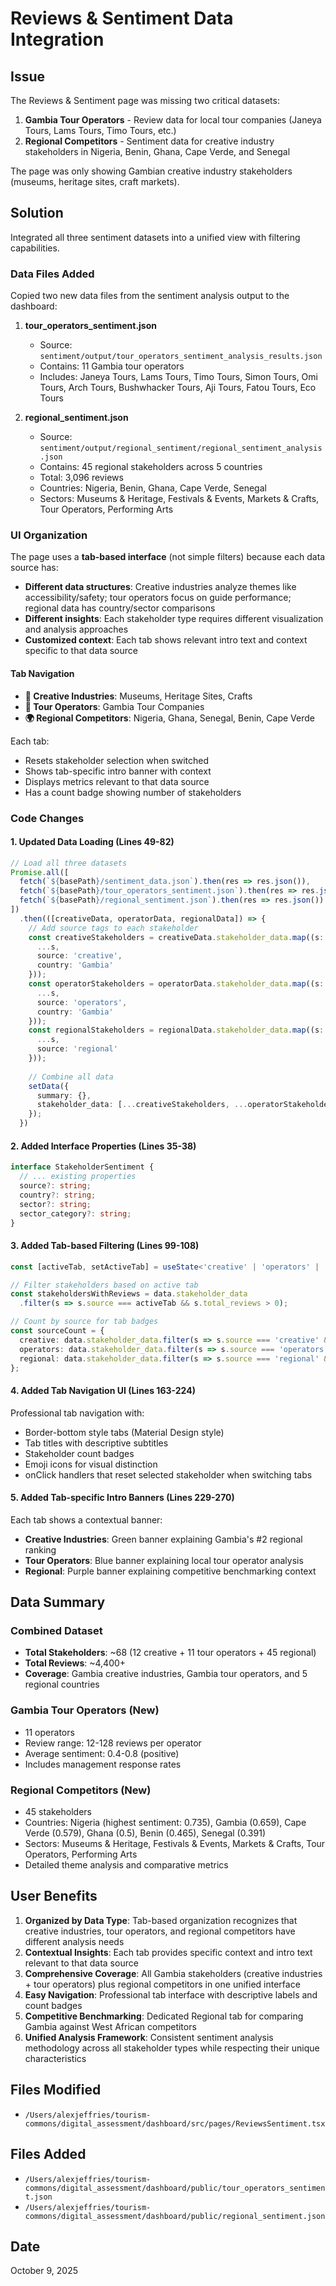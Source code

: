 # Reviews & Sentiment Data Integration

## Issue
The Reviews & Sentiment page was missing two critical datasets:
1. **Gambia Tour Operators** - Review data for local tour companies (Janeya Tours, Lams Tours, Timo Tours, etc.)
2. **Regional Competitors** - Sentiment data for creative industry stakeholders in Nigeria, Benin, Ghana, Cape Verde, and Senegal

The page was only showing Gambian creative industry stakeholders (museums, heritage sites, craft markets).

## Solution
Integrated all three sentiment datasets into a unified view with filtering capabilities.

### Data Files Added
Copied two new data files from the sentiment analysis output to the dashboard:

1. **tour_operators_sentiment.json**
   - Source: `sentiment/output/tour_operators_sentiment_analysis_results.json`
   - Contains: 11 Gambia tour operators
   - Includes: Janeya Tours, Lams Tours, Timo Tours, Simon Tours, Omi Tours, Arch Tours, Bushwhacker Tours, Aji Tours, Fatou Tours, Eco Tours

2. **regional_sentiment.json**
   - Source: `sentiment/output/regional_sentiment/regional_sentiment_analysis.json`
   - Contains: 45 regional stakeholders across 5 countries
   - Total: 3,096 reviews
   - Countries: Nigeria, Benin, Ghana, Cape Verde, Senegal
   - Sectors: Museums & Heritage, Festivals & Events, Markets & Crafts, Tour Operators, Performing Arts

### UI Organization

The page uses a **tab-based interface** (not simple filters) because each data source has:
- **Different data structures**: Creative industries analyze themes like accessibility/safety; tour operators focus on guide performance; regional data has country/sector comparisons
- **Different insights**: Each stakeholder type requires different visualization and analysis approaches
- **Customized context**: Each tab shows relevant intro text and context specific to that data source

#### Tab Navigation
- **🎨 Creative Industries**: Museums, Heritage Sites, Crafts
- **🚐 Tour Operators**: Gambia Tour Companies  
- **🌍 Regional Competitors**: Nigeria, Ghana, Senegal, Benin, Cape Verde

Each tab:
- Resets stakeholder selection when switched
- Shows tab-specific intro banner with context
- Displays metrics relevant to that data source
- Has a count badge showing number of stakeholders

### Code Changes

#### 1. Updated Data Loading (Lines 49-82)
```typescript
// Load all three datasets
Promise.all([
  fetch(`${basePath}/sentiment_data.json`).then(res => res.json()),
  fetch(`${basePath}/tour_operators_sentiment.json`).then(res => res.json()),
  fetch(`${basePath}/regional_sentiment.json`).then(res => res.json())
])
  .then(([creativeData, operatorData, regionalData]) => {
    // Add source tags to each stakeholder
    const creativeStakeholders = creativeData.stakeholder_data.map((s: any) => ({
      ...s,
      source: 'creative',
      country: 'Gambia'
    }));
    const operatorStakeholders = operatorData.stakeholder_data.map((s: any) => ({
      ...s,
      source: 'operators',
      country: 'Gambia'
    }));
    const regionalStakeholders = regionalData.stakeholder_data.map((s: any) => ({
      ...s,
      source: 'regional'
    }));
    
    // Combine all data
    setData({
      summary: {},
      stakeholder_data: [...creativeStakeholders, ...operatorStakeholders, ...regionalStakeholders]
    });
  })
```

#### 2. Added Interface Properties (Lines 35-38)
```typescript
interface StakeholderSentiment {
  // ... existing properties
  source?: string;
  country?: string;
  sector?: string;
  sector_category?: string;
}
```

#### 3. Added Tab-based Filtering (Lines 99-108)
```typescript
const [activeTab, setActiveTab] = useState<'creative' | 'operators' | 'regional'>('creative');

// Filter stakeholders based on active tab
const stakeholdersWithReviews = data.stakeholder_data
  .filter(s => s.source === activeTab && s.total_reviews > 0);

// Count by source for tab badges
const sourceCount = {
  creative: data.stakeholder_data.filter(s => s.source === 'creative' && s.total_reviews > 0).length,
  operators: data.stakeholder_data.filter(s => s.source === 'operators' && s.total_reviews > 0).length,
  regional: data.stakeholder_data.filter(s => s.source === 'regional' && s.total_reviews > 0).length
};
```

#### 4. Added Tab Navigation UI (Lines 163-224)
Professional tab navigation with:
- Border-bottom style tabs (Material Design style)
- Tab titles with descriptive subtitles
- Stakeholder count badges
- Emoji icons for visual distinction
- onClick handlers that reset selected stakeholder when switching tabs

#### 5. Added Tab-specific Intro Banners (Lines 229-270)
Each tab shows a contextual banner:
- **Creative Industries**: Green banner explaining Gambia's #2 regional ranking
- **Tour Operators**: Blue banner explaining local tour operator analysis
- **Regional**: Purple banner explaining competitive benchmarking context

## Data Summary

### Combined Dataset
- **Total Stakeholders**: ~68 (12 creative + 11 tour operators + 45 regional)
- **Total Reviews**: ~4,400+
- **Coverage**: Gambia creative industries, Gambia tour operators, and 5 regional countries

### Gambia Tour Operators (New)
- 11 operators
- Review range: 12-128 reviews per operator
- Average sentiment: 0.4-0.8 (positive)
- Includes management response rates

### Regional Competitors (New)
- 45 stakeholders
- Countries: Nigeria (highest sentiment: 0.735), Gambia (0.659), Cape Verde (0.579), Ghana (0.5), Benin (0.465), Senegal (0.391)
- Sectors: Museums & Heritage, Festivals & Events, Markets & Crafts, Tour Operators, Performing Arts
- Detailed theme analysis and comparative metrics

## User Benefits
1. **Organized by Data Type**: Tab-based organization recognizes that creative industries, tour operators, and regional competitors have different analysis needs
2. **Contextual Insights**: Each tab provides specific context and intro text relevant to that data source
3. **Comprehensive Coverage**: All Gambia stakeholders (creative industries + tour operators) plus regional competitors in one unified interface
4. **Easy Navigation**: Professional tab interface with descriptive labels and count badges
5. **Competitive Benchmarking**: Dedicated Regional tab for comparing Gambia against West African competitors
6. **Unified Analysis Framework**: Consistent sentiment analysis methodology across all stakeholder types while respecting their unique characteristics

## Files Modified
- `/Users/alexjeffries/tourism-commons/digital_assessment/dashboard/src/pages/ReviewsSentiment.tsx`

## Files Added
- `/Users/alexjeffries/tourism-commons/digital_assessment/dashboard/public/tour_operators_sentiment.json`
- `/Users/alexjeffries/tourism-commons/digital_assessment/dashboard/public/regional_sentiment.json`

## Date
October 9, 2025


